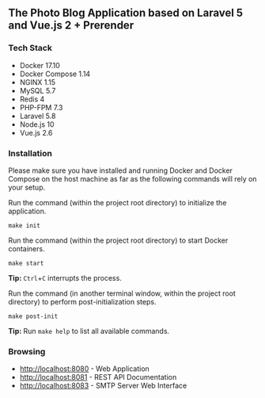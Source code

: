 ## The Photo Blog Application based on Laravel 5 and Vue.js 2 + Prerender

### Tech Stack

- Docker 17.10
- Docker Compose 1.14
- NGINX 1.15
- MySQL 5.7
- Redis 4
- PHP-FPM 7.3
- Laravel 5.8
- Node.js 10
- Vue.js 2.6

### Installation

Please make sure you have installed and running Docker and Docker Compose on the host machine as far as the following commands will rely on your setup.

Run the command (within the project root directory) to initialize the application.

```
make init
```

Run the command (within the project root directory) to start Docker containers.

```
make start
```

**Tip:** `Ctrl`+`C` interrupts the process.

Run the command (in another terminal window, within the project root directory) to perform post-initialization steps.

```
make post-init
```

**Tip:** Run `make help` to list all available commands.

### Browsing

* [http://localhost:8080](http://localhost:8080) - Web Application
* [http://localhost:8081](http://localhost:8081) - REST API Documentation
* [http://localhost:8083](http://localhost:8083) - SMTP Server Web Interface

